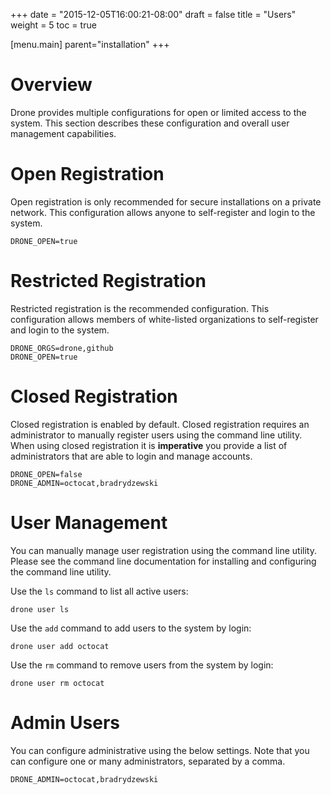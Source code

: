 +++
date = "2015-12-05T16:00:21-08:00"
draft = false
title = "Users"
weight = 5
toc = true

[menu.main]
	parent="installation"
+++

# Overview

Drone provides multiple configurations for open or limited access to the system. This section describes these configuration and overall user management capabilities.

# Open Registration

Open registration is only recommended for secure installations on a private network. This configuration allows anyone to self-register and login to the system.

```
DRONE_OPEN=true
```

# Restricted Registration

Restricted registration is the recommended configuration. This configuration allows members of white-listed organizations to self-register and login to the system.

```
DRONE_ORGS=drone,github
DRONE_OPEN=true
```

# Closed Registration

Closed registration is enabled by default. Closed registration requires an administrator to manually register users using the command line utility. When using closed registration it is __imperative__ you provide a list of administrators that are able to login and manage accounts.

```
DRONE_OPEN=false
DRONE_ADMIN=octocat,bradrydzewski
```

# User Management

You can manually manage user registration using the command line utility. Please see the command line documentation for installing and configuring the command line utility.

Use the `ls` command to list all active users:

```
drone user ls
```

Use the `add` command to add users to the system by login:

```
drone user add octocat
```

Use the `rm` command to remove users from the system by login:

```
drone user rm octocat
```

# Admin Users

You can configure administrative using the below settings. Note that you can configure one or many administrators, separated by a comma.

```
DRONE_ADMIN=octocat,bradrydzewski
```

<!--
You can grant all users administrative access using the below setting. Please note that that should only be enabled when you trust all Drone users with root access to your servers.

```
DRONE_ADMIN_ALL=true
```
-->
